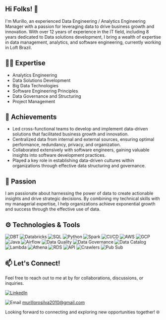## Hi Folks! 👋

I'm Murillo, an experienced Data Engineering / Analytics Engineering Manager with a passion for leveraging data to drive business growth and innovation. With over 12 years of experience in the IT field, including 8 years dedicated to Data solutions development, I bring a wealth of expertise in data management, analytics, and software engineering, currently working in Loft Brazil.

## 👨‍💻 Expertise

- Analytics Engineering
- Data Solutions Development
- Big Data Technologies
- Software Engineering Principles
- Data Governance and Structuring
- Project Management

## 🚀 Achievements

- Led cross-functional teams to develop and implement data-driven solutions that facilitated business growth and innovation.
- Centralized data from internal and external sources, ensuring optimal performance, redundancy, privacy, and organization.
- Collaborated extensively with software engineers, gaining valuable insights into software development practices.
- Played a key role in establishing data-driven cultures within organizations through effective data structuring and governance.

## 🌟 Passion

I am passionate about harnessing the power of data to create actionable insights and drive strategic decisions. By combining my technical skills with my managerial expertise, I help organizations achieve exponential growth and success through the effective use of data.

## ⚙️ Technologies & Tools

![DBT](https://img.shields.io/badge/-DBT-ff5733?logo=dbt&logoColor=white)
![Databricks](https://img.shields.io/badge/-Databricks-ff69b4?logo=databricks&logoColor=white)
![SQL](https://img.shields.io/badge/-SQL-3498db?logo=sql&logoColor=white)
![Python](https://img.shields.io/badge/-Python-3776ab?logo=python&logoColor=white)
![Spark](https://img.shields.io/badge/-Spark-ff8f00?logo=apache-spark&logoColor=white)
![CI/CD](https://img.shields.io/badge/-CI%2FCD-44bd32?logo=jenkins&logoColor=white)
![AWS](https://img.shields.io/badge/-AWS-232f3e?logo=amazon-aws&logoColor=white)
![GCP](https://img.shields.io/badge/-GCP-4285f4?logo=google-cloud&logoColor=white)
![Java](https://img.shields.io/badge/-Java-007396?logo=java&logoColor=white)
![Airflow](https://img.shields.io/badge/-Airflow-00a2ed?logo=apache-airflow&logoColor=white)
![Data Quality](https://img.shields.io/badge/-Data%20Quality-27ae60)
![Data Governance](https://img.shields.io/badge/-Data%20Governance-27ae60)
![Data Catalog](https://img.shields.io/badge/-Data%20Catalog-27ae60)
![Lambda](https://img.shields.io/badge/-Lambda-ffcb3d?logo=aws-lambda&logoColor=black)
![Athena](https://img.shields.io/badge/-Athena-25a0c3?logo=aws-athena&logoColor=white)
![RDS](https://img.shields.io/badge/-RDS-1f618d?logo=amazon-rds&logoColor=white)
![API](https://img.shields.io/badge/-API-009432)
![Crawlers](https://img.shields.io/badge/-Crawlers-6ab04c)
![Pub Sub](https://img.shields.io/badge/-Pub%20Sub-8e44ad)

## 📫 Let's Connect!

Feel free to reach out to me at by for collaborations, discussions, or inquiries.

[![LinkedIn](https://img.shields.io/badge/-LinkedIn-blue?logo=linkedin&logoColor=white)](https://www.linkedin.com/in/murillo-rodrigues/)

![Email](https://img.shields.io/badge/-Email-red) murillorosilva2010@gmail.com

Looking forward to connecting and exploring new opportunities together! 🌐

<!--
**murillo-ro-silva/murillo-ro-silva** is a ✨ _special_ ✨ repository because its `README.md` (this file) appears on your GitHub profile.

Here are some ideas to get you started:

- 🔭 I’m currently working on ...
- 🌱 I’m currently learning ...
- 👯 I’m looking to collaborate on ...
- 🤔 I’m looking for help with ...
- 💬 Ask me about ...
- 📫 How to reach me: ...
- 😄 Pronouns: ...
- ⚡ Fun fact: ...
-->
